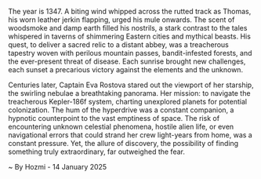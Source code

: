 
The year is 1347.  A biting wind whipped across the rutted track as Thomas, his worn leather jerkin flapping, urged his mule onwards.  The scent of woodsmoke and damp earth filled his nostrils, a stark contrast to the tales whispered in taverns of shimmering Eastern cities and mythical beasts. His quest, to deliver a sacred relic to a distant abbey, was a treacherous tapestry woven with perilous mountain passes, bandit-infested forests, and the ever-present threat of disease. Each sunrise brought new challenges, each sunset a precarious victory against the elements and the unknown.

Centuries later, Captain Eva Rostova stared out the viewport of her starship, the swirling nebulae a breathtaking panorama.  Her mission: to navigate the treacherous Kepler-186f system, charting unexplored planets for potential colonization.  The hum of the hyperdrive was a constant companion, a hypnotic counterpoint to the vast emptiness of space.  The risk of encountering unknown celestial phenomena, hostile alien life, or even navigational errors that could strand her crew light-years from home, was a constant pressure. Yet, the allure of discovery, the possibility of finding something truly extraordinary, far outweighed the fear.

~ By Hozmi - 14 January 2025
